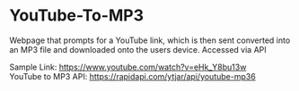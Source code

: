# YouTube-To-MP3
Webpage that prompts for a YouTube link, which is then sent converted into an MP3 file and downloaded onto the users device. Accessed via API

Sample Link: https://www.youtube.com/watch?v=eHk_Y8bu13w </br>
YouTube to MP3 API: https://rapidapi.com/ytjar/api/youtube-mp36

